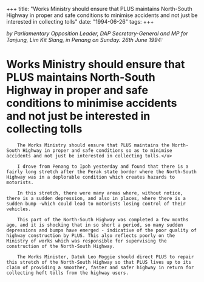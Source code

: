 +++ 
title: "Works Ministry should ensure that PLUS maintains North-South Highway in proper and safe conditions to minimise accidents and not just be interested in collecting tolls"
date: "1994-06-26"
tags:
+++

_by Parliamentary Opposition Leader, DAP Secretary-General and MP for Tanjung, Lim Kit Siang, in Penang on Sunday. 26th June 1994:_

# Works Ministry should ensure that PLUS maintains North-South Highway in proper and safe conditions to minimise accidents and not just be interested in collecting tolls

		The Works Ministry should ensure that PLUS maintains the North-South Highway in proper and safe conditions so as to minimise accidents and not just be interested in collecting tolls.</u>

		I drove from Penang to Ipoh yesterday and found that there is a fairly long stretch after the Perak state border where the North-South Highway was in a deplorable condition which creates hazards to motorists.

		In this stretch, there were many areas where, without notice, there is a sudden depression, and also in places, where there is a sudden bump -which could lead to motorists losing control of their vehicles.

		This part of the North-South Highway was completed a few months ago, and it is shocking that in so short a period, so many sudden depressions and bumps have emerged - indicative of the poor quality of highway construction by PLUS. This also reflects poorly on the Ministry of works which was responsible for supervising the construction of the North-South Highway.

		The Works Minister, Datuk Leo Moggie should direct PLUS to repair this stretch of the North-South Highway so that PLUS lives up to its claim of providing a smoother, faster and safer highway in return for collecting heft tolls from the highway users.
 
